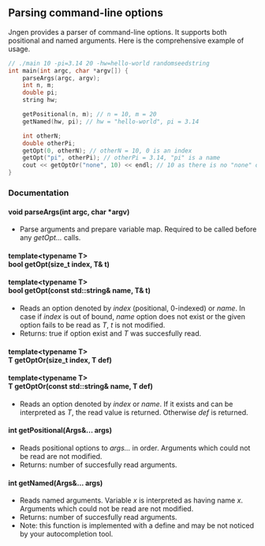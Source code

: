 ## Parsing command-line options
Jngen provides a parser of command-line options. It supports both positional and named arguments. Here is the comprehensive example of usage.
```cpp
// ./main 10 -pi=3.14 20 -hw=hello-world randomseedstring
int main(int argc, char *argv[]) {
    parseArgs(argc, argv);
    int n, m;
    double pi;
    string hw;

    getPositional(n, m); // n = 10, m = 20
    getNamed(hw, pi); // hw = "hello-world", pi = 3.14

	int otherN;
	double otherPi;
    getOpt(0, otherN); // otherN = 10, 0 is an index
    getOpt("pi", otherPi); // otherPi = 3.14, "pi" is a name
    cout << getOptOr("none", 10) << endl; // 10 as there is no "none" option
}
```

### Documentation
#### void parseArgs(int argc, char *argv)

* Parse arguments and prepare variable map. Required to be called before any *getOpt...* calls.
#### template&lt;typename T> <br> bool getOpt(size_t index, T& t)
#### template&lt;typename T> <br> bool getOpt(const std::string& name, T& t)
* Reads an option denoted by *index* (positional, 0-indexed) or *name*. In case if *index* is out of bound, *name* option does not exist or the given option fails to be read as *T*, *t* is not modified.
* Returns: true if option exist and *T* was succesfully read.

#### template&lt;typename T> <br> T getOptOr(size_t index, T def)
#### template&lt;typename T> <br> T getOptOr(const std::string& name, T def)
* Reads an option denoted by *index* or *name*. If it exists and can be interpreted as *T*, the read value is returned. Otherwise *def* is returned.

#### int getPositional(Args&... args)
* Reads positional options to *args...* in order. Arguments which could not be read are not modified.
* Returns: number of succesfully read arguments.

#### int getNamed(Args&... args)
* Reads named arguments. Variable *x* is interpreted as having name *x*. Arguments which could not be read are not modified.
* Returns: number of succesfully read arguments.
* Note: this function is implemented with a define and may be not noticed by your autocompletion tool.

